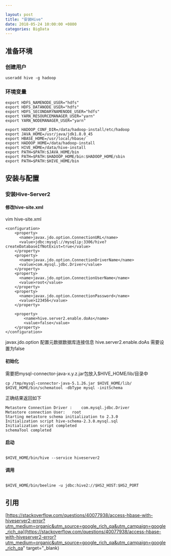 ```yaml
---

layout: post 
title: "安装Hive" 
date: 2018-05-24 10:00:00 +0800
categories: BigData
---
```


## 准备环境


### 创建用户

```shell
useradd hive -g hadoop
```

### 环境变量

```shell
export HDFS_NAMENODE_USER="hdfs"
export HDFS_DATANODE_USER="hdfs"
export HDFS_SECONDARYNAMENODE_USER="hdfs"
export YARN_RESOURCEMANAGER_USER="yarn"
export YARN_NODEMANAGER_USER="yarn"

export HADOOP_CONF_DIR=/data/hadoop-install/etc/hadoop
export JAVA_HOME=/usr/java/jdk1.8.0_45
export HBASE_HOME=/usr/local/hbase/
export HADOOP_HOME=/data/hadoop-install
export HIVE_HOME=/data/hive-install
export PATH=$PATH:$JAVA_HOME/bin
export PATH=$PATH:$HADOOP_HOME/bin:$HADOOP_HOME/sbin
export PATH=$PATH:$HIVE_HOME/bin
```

## 安装与配置

### 安装Hive-Server2

#### 修改hive-site.xml

vim hive-site.xml

```shell
<configuration>
    <property>
      <name>javax.jdo.option.ConnectionURL</name>
      <value>jdbc:mysql://mysqlip:3306/hive?createDatabaseIfNotExist=true</value>
    </property>
    <property>
      <name>javax.jdo.option.ConnectionDriverName</name>
      <value>com.mysql.jdbc.Driver</value>
    </property>
    <property>
      <name>javax.jdo.option.ConnectionUserName</name>
      <value>root</value>
    </property>
    <property>
      <name>javax.jdo.option.ConnectionPassword</name>
      <value>123456</value>
    </property>
    
    <property>  
	    <name>hive.server2.enable.doAs</name>  
	    <value>false</value>  
	</property>
</configuration>
```
javax.jdo.option 配置元数据数据库连接信息
hive.server2.enable.doAs 需要设置为false


#### 初始化

需要把mysql-connector-java-x.y.z.jar包放入$HIVE_HOME/lib/目录中

```shell
cp /tmp/mysql-connector-java-5.1.26.jar $HIVE_HOME/lib/
$HIVE_HOME/bin/schematool -dbType mysql -initSchema

```

正确结果返回如下

```shell
Metastore Connection Driver :	 com.mysql.jdbc.Driver
Metastore connection User:	 root
Starting metastore schema initialization to 2.3.0
Initialization script hive-schema-2.3.0.mysql.sql
Initialization script completed
schemaTool completed
```

#### 启动

```shell

$HIVE_HOME/bin/hive --service hiveserver2

```


#### 调用

```shell

$HIVE_HOME/bin/beeline -u jdbc:hive2://$HS2_HOST:$HS2_PORT

```


## 引用

[https://stackoverflow.com/questions/40077938/access-hbase-with-hiveserver2-error?utm_medium=organic&utm_source=google_rich_qa&utm_campaign=google_rich_qa](https://stackoverflow.com/questions/40077938/access-hbase-with-hiveserver2-error?utm_medium=organic&utm_source=google_rich_qa&utm_campaign=google_rich_qa" target="_blank)
